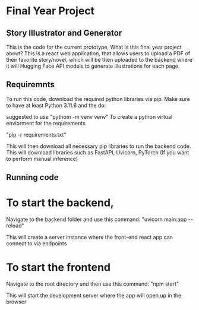 # Final Year Project
## Story Illustrator and Generator

This is the code for the current prototype, What is this final year project about?
This is a react web application, that allows users to upload a PDF of their favorite story/novel,
which will be then uploaded to the backend where it will Hugging Face API models to generate illustrations for each page.

## Requiremnts
To run this code, download the required python libraries via pip.
Make sure to have at least Python 3.11.6 and the do:

suggested to use 
"pythom -m venv venv"
To create a python virtual enviorment for the requirements

"pip -r requirements.txt"

This will then download all necessary pip libraries to run the backend code.
This will download libraries such as FastAPI, Uvicorn, PyTorch (If you want to perform manual inference)

## Running code

# To start the backend,
Navigate to the backend folder and use this command:
"uvicorn main:app --reload"

This will create a server instance where the front-end react app can connect to via endpoints

# To start the frontend
Navigate to the root directory and then use this command:
"npm start"

This will start the development server where the app will open up in the browser

